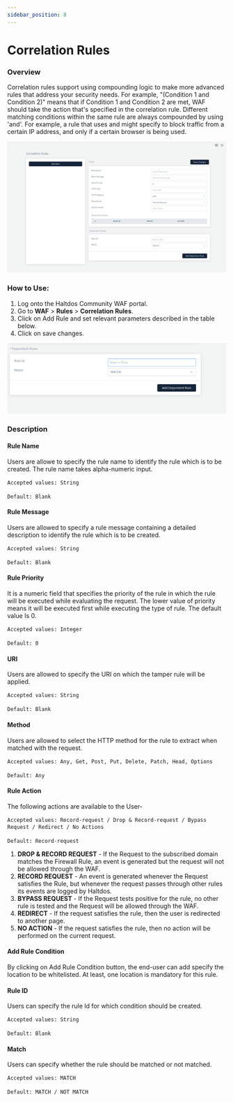 ```yaml
---
sidebar_position: 8
---
```


# Correlation Rules
   
### Overview
Correlation rules support using compounding logic to make more advanced rules that address your security needs. For example, "(Condition 1 and Condition 2)" means that if Condition 1 and Condition 2 are met, WAF should take the action that's specified in the correlation rule. Different matching conditions within the same rule are always compounded by using 'and'. For example, a rule that uses and might specify to block traffic from a certain IP address, and only if a certain browser is being used.
   
![Correlation Rule](/img/ce-waf/docs/correlation_rule.png)
   
### How to Use:
1. Log onto the Haltdos Community WAF portal.
2. Go to **WAF** > **Rules** > **Correlation Rules**.
3. Click on Add Rule and set relevant parameters described in the table below.
4. Click on save changes.
   
![correlation rule](/img/ce-waf/docs/correlation_rule22.png)
   
### Description
   
#### Rule Name
Users are allowe to specify the rule name to identify the rule which is to be created. The rule name takes alpha-numeric input.

    Accepted values: String 

    Default: Blank  

#### Rule Message
Users are allowed to specify a rule message containing a detailed description to identify the rule which is to be created.

    Accepted values: String 

    Default: Blank  

#### Rule Priority
It is a numeric field that specifies the priority of the rule in which the rule will be executed while evaluating the request. The lower value of priority means it will be executed first while executing the type of rule. The default value Is 0.

    Accepted values: Integer 

    Default: 0  

#### URI
Users are allowed to specify the URI on which the tamper rule will be applied.

    Accepted values: String 

    Default: Blank  

#### Method
Users are allowed to select the HTTP method for the rule to extract when matched with the request.

    Accepted values: Any, Get, Post, Put, Delete, Patch, Head, Options 

    Default: Any  

#### Rule Action
The following actions are available to the User-

    Accepted values: Record-request / Drop & Record-request / Bypass Request / Redirect / No Actions

    Default: Record-request  

1. **DROP & RECORD REQUEST** - If the Request to the subscribed domain matches the Firewall Rule, an event is generated but the request will not be allowed through the WAF.
2. **RECORD REQUEST** - An event is generated whenever the Request satisfies the Rule, but whenever the request passes through other rules its events are logged by Haltdos.
3. **BYPASS REQUEST** - If the Request tests positive for the rule, no other rule is tested and the Request will be allowed through the WAF.
4. **REDIRECT** - If the request satisfies the rule, then the user is redirected to another page.
5. **NO ACTION** - If the request satisfies the rule, then no action will be performed on the current request.


#### Add Rule Condition
By clicking on Add Rule Condition button, the end-user can add specify the location to be whitelisted. At least, one location is mandatory for this rule.

#### Rule ID
Users can specify the rule Id for which condition should be created.

    Accepted values: String 

    Default: Blank  

#### Match
Users can specify whether the rule should be matched or not matched.

    Accepted values: MATCH 

    Default: MATCH / NOT MATCH


